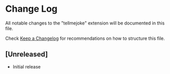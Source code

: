 # Change Log
All notable changes to the "tellmejoke" extension will be documented in this file.

Check [Keep a Changelog](http://keepachangelog.com/) for recommendations on how to structure this file.

## [Unreleased]
- Initial release